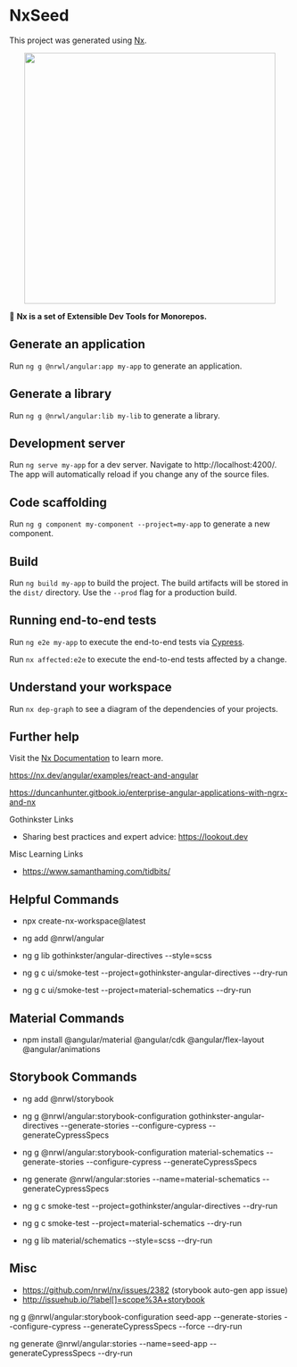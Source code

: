 # NxSeed

This project was generated using [Nx](https://nx.dev).

<p align="center"><img src="https://raw.githubusercontent.com/nrwl/nx/master/nx-logo.png" width="450"></p>

🔎 **Nx is a set of Extensible Dev Tools for Monorepos.**
## Generate an application

Run `ng g @nrwl/angular:app my-app` to generate an application.


## Generate a library

Run `ng g @nrwl/angular:lib my-lib` to generate a library.


## Development server

Run `ng serve my-app` for a dev server. Navigate to http://localhost:4200/. The app will automatically reload if you change any of the source files.

## Code scaffolding

Run `ng g component my-component --project=my-app` to generate a new component.

## Build

Run `ng build my-app` to build the project. The build artifacts will be stored in the `dist/` directory. Use the `--prod` flag for a production build.


## Running end-to-end tests

Run `ng e2e my-app` to execute the end-to-end tests via [Cypress](https://www.cypress.io).

Run `nx affected:e2e` to execute the end-to-end tests affected by a change.

## Understand your workspace

Run `nx dep-graph` to see a diagram of the dependencies of your projects.

## Further help

Visit the [Nx Documentation](https://nx.dev/angular) to learn more.

https://nx.dev/angular/examples/react-and-angular

https://duncanhunter.gitbook.io/enterprise-angular-applications-with-ngrx-and-nx

Gothinkster Links
- Sharing best practices and expert advice: https://lookout.dev

Misc Learning Links
- https://www.samanthaming.com/tidbits/

## Helpful Commands
- npx create-nx-workspace@latest 
- ng add @nrwl/angular
- ng g lib gothinkster/angular-directives --style=scss

- ng g c ui/smoke-test --project=gothinkster-angular-directives --dry-run
- ng g c ui/smoke-test --project=material-schematics --dry-run

## Material Commands
- npm install @angular/material @angular/cdk @angular/flex-layout @angular/animations

## Storybook Commands

- ng add @nrwl/storybook

- ng g @nrwl/angular:storybook-configuration gothinkster-angular-directives --generate-stories --configure-cypress --generateCypressSpecs

- ng g @nrwl/angular:storybook-configuration material-schematics --generate-stories --configure-cypress --generateCypressSpecs

- ng generate @nrwl/angular:stories --name=material-schematics --generateCypressSpecs

- ng g c smoke-test --project=gothinkster/angular-directives --dry-run
- ng g c smoke-test --project=material-schematics --dry-run

- ng g lib material/schematics --style=scss --dry-run


## Misc
- https://github.com/nrwl/nx/issues/2382 (storybook auto-gen app issue)
- http://issuehub.io/?label[]=scope%3A+storybook


ng g @nrwl/angular:storybook-configuration seed-app --generate-stories --configure-cypress --generateCypressSpecs --force --dry-run

ng generate @nrwl/angular:stories --name=seed-app --generateCypressSpecs --dry-run